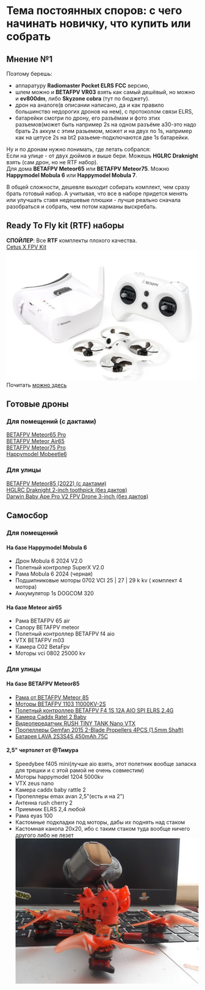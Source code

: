 # Тема постоянных споров: с чего начинать новичку, что купить или собрать

## Мнение №1
Поэтому берешь:  
 - аппаратуру **Radiomaster Pocket ELRS FCC** версию,  
 - шлем можно и **BETAFPV VR03** взять как самый дешёвый, но можно и **ev800dm**, либо **Skyzone cobra** (тут по бюджету).  
 - дрон на аналоге(в описании написано, да и как правило большинство недорогих дронов на нем), с протоколом связи ELRS,  
 - батарейки смотри по дрону, его разъёмам и фото этих разъемов(может быть например 2s на одном разъёме а30-это надо брать 2s аккум с этим разьемом, может и на двух по 1s, например как на цетусе 2s на bt2 разьеме-подключаются две 1s батарейки.  
 
 Ну и по дронам нужно понимать, где летать собрался:  
 Если на улице - от двух дюймов и выше бери. Можешь **HGLRC Draknight**  взять (сам дрон, но не RTF набор).  
 Для дома **BETAFPV Meteor65** или **BETAFPV Meteor75**. Можно **Happymodel  Mobula 6** или **Happymodel Mobula 7**.
 
В общей сложности, дешевле выходит собирать комплект, чем сразу брать готовый набор. А учитывая, что все в наборе придется менять или улучшать ставя недешевые плюшки - лучше реально сначала разобраться и собрать, чем потом карманы выскребать.

## Ready To Fly kit (RTF) наборы
**СПОЙЛЕР**: Все **RTF** комплекты плохого качества.  
[Cetus X FPV Kit](https://betafpv.com/collections/all-drone/products/cetus-x-fpv-kit)    
![](./00_Дроны(Квадрокоптеры)/01_Модели/Betafpv/10_Cetus_X/CetusXFpvKit.png)   
Почитать [можно здесь](./00_Дроны(Квадрокоптеры)/01_Модели/Betafpv/10_Cetus_X/10_Общее.md)

## Готовые дроны

### Для помещений (с дактами)
[BETAFPV Meteor65 Pro](./00_Дроны(Квадрокоптеры)/01_Модели/Betafpv/Meteor65_Pro.md)  
[BETAFPV Meteor Air65](./00_Дроны(Квадрокоптеры)/01_Модели/Betafpv/Meteor_Air65.md)  
[BETAFPV Meteor75 Pro](./00_Дроны(Квадрокоптеры)/01_Модели/Betafpv/Meteor75_Pro.md)  
[Happymodel Mobeetle6](./00_Дроны(Квадрокоптеры)/01_Модели/Happymodel/Mobeetle6.md)  

### Для улицы
[BETAFPV Meteor85 (2022) (с дактами)](./00_Дроны(Квадрокоптеры)/01_Модели/Betafpv/Meteor85.md)  
[HGLRC Draknight 2-inch toothpick (без дактов)](./00_Дроны(Квадрокоптеры)/01_Модели/HGLRC/Draknight_2-inch.md)  
[Darwin Baby Ape Pro V2 FPV Drone 3-inch (без дактов)](./00_Дроны(Квадрокоптеры)/01_Модели/DarwinFPV/BabyApe_Pro_V2.md)

## Самосбор

### Для помещений

#### На базе Happymodel Mobula 6 
- Дрон Mobula 6 2024 V2.0  
- Полетный контролер SuperX V2.0  
- Рама Mobula 6 2024 (черная)    
- Подшипниковые моторы 0702 VCI 25 | 27 | 29 k kv ( комплект 4 мотора)  
- Аккумулятор 1s DOGCOM 320    

#### На базе Meteor air65 
- Рама BETAFPV 65 air  
- Canopy BETAFPV meteor    
- Полетный контроллер BETAFPV f4 aio  
- VTX BETAFPV m03   
- Камера C02 BetaFpv    
- Моторы vci 0802 25000 kv   

### Для улицы

#### На базе BETAFPV Meteor85
- [Рама от BETAFPV Meteor 85](https://betafpv.com/products/meteor85-brushless-whoop-frame?variant=40024037654662)  
- [Моторы BETAFPV 1103 11000KV-2S](https://betafpv.com/collections/motors/products/1103-brushless-motors?variant=14762596007980)  
- [Полетный контроллер BETAFPV F4 1S 12A AIO SPI ELRS 2.4G](https://betafpv.com/products/f4-1s-12a-flight-controller)  
- [Камера Caddx Ratel 2 Baby](https://caddxfpv.com/products/caddxfpv-baby-ratel2-analog-camera)  
- [Видеопередатчик RUSH TINY TANK Nano VTX](https://rushfpv.net/products/tank-tiny-vtx)  
- [Пропеллеры Gemfan 2015 2-Blade Propellers 4PCS (1.5mm Shaft)](https://betafpv.com/products/gemfan-2015-2-blade-propellers-4pcs-1-5mm-shaft)  
- [Батарея LAVA 2S3S4S 450mAh 75C](https://betafpv.com/products/lava-2s-3s-4s-450mah-75c-battery-2pcs)  

####  2,5" чертолет от @Тимура
- Speedybee f405 mini(лучше aio взять, этот полетник вообще запаска для трешки и с этой рамой не очень совместим)  
- Моторы happymodel 1204 5000kv  
- VTX zeus nano  
- Камера caddx baby rattle 2  
- Пропеллеры emax avan 2,5"(есть и на 2")   
- Антенна rush cherry 2  
- Приемник ELRS 2,4 любой  
- Рама eyas 100  
- Кастомные подкладки под моторы, дабы их поднять над стаком  
- Кастомная канопа 20х20, ибо с таким стаком туда вообще ничего другого либо не лезет  
![](2.5inch_from_Timur.jpg)

